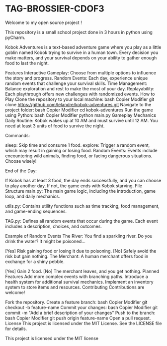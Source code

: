 # TAG-BROSSIER-CDOF3
Welcome to my open source project !

This repository is a small school project done in 3 hours in python using pyCharm.

Kobok Adventures is a text-based adventure game where you play as a little goblin named Kobok trying to survive in a human town. Every decision you make matters, and your survival depends on your ability to gather enough food to last the night.

Features
Interactive Gameplay: Choose from multiple options to influence the story and progress.
Random Events: Each day, experience unique random events that challenge your survival skills.
Time Management: Balance exploration and rest to make the most of your day.
Replayability: Each playthrough offers new challenges with randomized events.
How to Play
Clone the repository to your local machine:
bash
Copier
Modifier
git clone https://github.com/lelandre/kobok-adventures.git
Navigate to the project folder:
bash
Copier
Modifier
cd kobok-adventures
Run the game using Python:
bash
Copier
Modifier
python main.py
Gameplay Mechanics
Daily Routine:
Kobok wakes up at 10 AM and must survive until 12 AM. You need at least 3 units of food to survive the night.

Commands:

sleep: Skip time and consume 1 food.
explore: Trigger a random event, which may result in gaining or losing food.
Random Events:
Events include encountering wild animals, finding food, or facing dangerous situations. Choose wisely!

End of the Day:

If Kobok has at least 3 food, the day ends successfully, and you can choose to play another day.
If not, the game ends with Kobok starving.
File Structure
main.py:
The main game logic, including the introduction, game loop, and daily mechanics.

utils.py:
Contains utility functions such as time tracking, food management, and game-ending sequences.

TAG.py:
Defines all random events that occur during the game. Each event includes a description, choices, and outcomes.

Example of Random Events
The River:
You find a sparkling river. Do you drink the water? It might be poisoned...

[Yes] Risk gaining food or losing it due to poisoning.
[No] Safely avoid the risk but gain nothing.
The Merchant:
A human merchant offers food in exchange for a shiny pebble.

[Yes] Gain 2 food.
[No] The merchant leaves, and you get nothing.
Planned Features
Add more complex events with branching paths.
Introduce a health system for additional survival mechanics.
Implement an inventory system to store items and resources.
Contributing
Contributions are welcome!

Fork the repository.
Create a feature branch:
bash
Copier
Modifier
git checkout -b feature-name
Commit your changes:
bash
Copier
Modifier
git commit -m "Add a brief description of your changes"
Push to the branch:
bash
Copier
Modifier
git push origin feature-name
Open a pull request.
License
This project is licensed under the MIT License. See the LICENSE file for details.


This project is licensed under the MIT license
